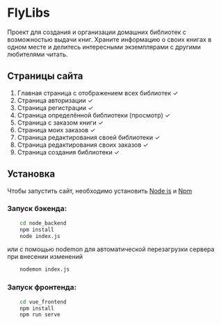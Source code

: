 # FlyLibs
Проект для создания и организации домашних библиотек с возможностью выдачи книг. Храните информацию о своих книгах в одном месте и делитесь интересными экземплярами с другими любителями читать.

## Страницы сайта
1) Главная страница с отображением всех библиотек ✓
2) Страница авторизации ✓
3) Страница регистрации ✓
4) Страница определённой библиотеки (просмотр) ✓
5) Страница с заказом книги ✓
6) Страница моих заказов ✓
7) Страница редактирования своей библиотеки ✓
8) Страница редактирования своих заказов ✓
9) Страница создания библиотеки ✓

## Установка
Чтобы запустить сайт, необходимо установить [Node js](https://nodejs.org/en/download/) и [Npm](https://docs.npmjs.com/downloading-and-installing-node-js-and-npm) 

### Запуск бэкенда:
```bash
    cd node_backend
    npm install
    node index.js
```
или с помощью nodemon для автоматической перезагрузки сервера при внесении изменений
```bash
    nodemon index.js
```

### Запуск фронтенда:
```bash
    cd vue_frontend
    npm install
    npm run serve
```

